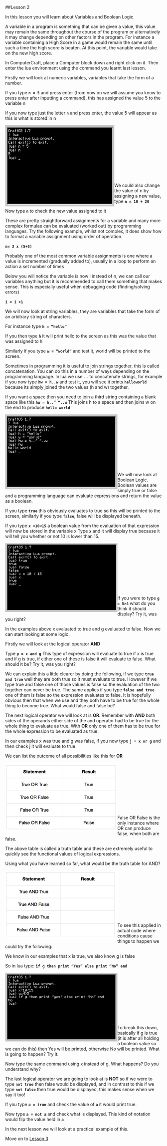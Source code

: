 ##Lesson 2

In this lesson you will learn about Variables and Boolean Logic.

A variable in a program is something that can be given a value, this value may remain the same throughout the course of the program or alternatively it may change depending on other factors in the program. For instance a variable containing a High Score in a game would remain the same until such a time the high score is beaten. At this point, the variable would take on the new high score.

In ComputerCraft, place a Computer block down and right click on it. Then enter the lua environment using the command you learnt last lesson.

Firstly we will look at numeric variables, variables that take the form of a number.

If you type **```n = 5```** and press enter (from now on we will assume you know to press enter after inputting a command), this has assigned the value 5 to the variable n

If you now type just the letter **```n```** and press enter, the value 5 will appear as this is what is stored in n

<a href="n"><img src="https://github.com/AllenHeard/ComputerCraft/blob/master/Screenshots/Lesson%202%20Images/a.png" align="left" height="260" width="350" ></a><br><br><br><br><br><br><br><br><br><br>

We could also change the value of n by assigning a new value, type **```n = 10 + 20```**

Now type **```n```** to check the new value assigned to it

These are pretty straightforward assignments for a variable and many more complex formulae can be evaluated (worked out) by programming languages. Try the following example, whilst not complex, it does show how to format a variable assignment using order of operation.

**```n= 3 x (5+8)```**

Probably one of the most common variable assignments is one where a value is incremented (gradually added to), usually in a loop to perform an action a set number of times

Below you will notice the variable is now i instead of n, we can call our variables anything but it is recommended to call them something that makes sense. This is especially useful when debugging code (finding/solving errors)

**```i = i +1```**

We will now look at string variables, they are variables that take the form of an arbitrary string of characters.

For instance type **```h = “hello”```**

If you then type **```h```** it will print hello to the screen as this was the value that was assigned to h

Similarly if you type **```w = “world”```**  and test it, world will be printed to the screen.

Sometimes in programming it is useful to join strings together, this is called concatenation. You can do this in a number of ways depending on the programming language. In lua we use **```..```**
to concatenate strings, for example if you now type **```hw = h..w```** and test it, you will see it prints **```helloworld```** because its simply joined the two values (h and w) together.

If you want a space then you need to join a third string containing a blank space like this **```hw = h..” “..w```** This joins h to a space and then joins w on the end to produce **```hello world```**

<a href="hello world"><img src="https://github.com/AllenHeard/ComputerCraft/blob/master/Screenshots/Lesson%202%20Images/b.png" align="left" height="240" width="360" ></a><br><br><br><br><br><br><br><br><br><br>

We will now look at Boolean Logic. Boolean values are simply true or false and a programming language can evaluate expressions and return the value as a boolean.

If you type **```true```** this obviously evaluates to true so this will be printed to the screen, similarly if you type **```false```**, false will be displayed beneath.

If you type **```x =10<15```** a boolean value from the evaluation of that expression will now be stored in the variable x Type **```x```** and it will display true because it will tell you whether or not 10 is lower than 15.

<a href="x"><img src="https://github.com/AllenHeard/ComputerCraft/blob/master/Screenshots/Lesson%202%20Images/c.png" align="left" height="220" width="360" ></a><br><br><br><br><br><br><br><br><br>

If you were to type **```g = 5>4```** what do you think it should display? Try it, was you right?

In the examples above x evaluated to true and g evaluated to false. Now we can start looking at some logic.

Firstly we will look at the logical operator **AND**

Type **```p = x and g```** This type of expression will evaluate to true if x is true and if g is true, if either one of these is false it will evaluate to false. What should it be? Try it, was you right?

We can explain this a little clearer by doing the following, if we type **```true and true```** well they are both true so it must evaluate to true. However if we type true and false one of those values is false so the evaluation of the two together can never be true. The same applies if you type **```false and true```** one of them is false so the expression evaluates to false. It is hopefully obvious then that when we use and they both have to be true for the whole thing to become true. What would false and false be?

The next logical operator we will look at is **OR**. Remember with **AND** both sides of the operands either side of the and operator had to be true for the whole thing to evaluate as true. With **OR** only one of them has to be true for the whole expression to be evaluated as true. 

In our examples x was true and g was false, if you now type **```j = x or g```** and then check j it will evaluate to true

We can list the outcome of all possibilities like this for **OR**

<a href="OR"><img src="https://github.com/AllenHeard/ComputerCraft/blob/master/Screenshots/Lesson%202%20Images/or.png" align="left" height="220" width="360" ></a><br><br><br><br><br><br><br><br><br>

False OR False is the only instance where OR can produce false, when both are false.

The above table is called a truth table and these are extremely useful to quickly see the functional values of logical expressions.

Using what you have learned so far, what would be the truth table for AND?

<a href="OR"><img src="https://github.com/AllenHeard/ComputerCraft/blob/master/Screenshots/Lesson%202%20Images/and.png" align="left" height="220" width="360" ></a><br><br><br><br><br><br><br><br><br>

To see this applied in actual code where conditions cause things to happen we could try the following:

We know in our examples that x is true, we also know g is false

So in lua type: **```if g then print “Yes” else print “No” end```**

<a href="if"><img src="https://github.com/AllenHeard/ComputerCraft/blob/master/Screenshots/Lesson%202%20Images/d.png" align="left" height="220" width="360" ></a><br><br><br><br><br><br><br><br><br>

To break this down, basically if g is true (it is after all holding a boolean value so we can do this) then Yes will be printed, otherwise No will be printed. What is going to happen? Try it.

Now type the same command using x instead of g. What happens? Do you understand why?

The last logical operator we are going to look at is **NOT** so if we were to type **```not true```** then false would be displayed, and in contrast to this if we type **```not false```** then true would be displayed, this makes sense when we say it too!

If you type **```a = true```** and check the value of **```a```** it would print true. 

Now type **```a = not a```** and check what is displayed. This kind of notation would flip the value held in **```a```** 

In the next lesson we will look at a practical example of this.

Move on to [Lesson 3](https://github.com/AllenHeard/ComputerCraft/blob/master/Lessons/Lesson%203.MD)
